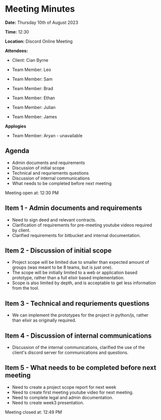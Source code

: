 # Meeting Minutes

**Date:** Thursday 10th of August 2023

**Time:** 12:30

**Location:** Discord Online Meeting

**Attendees:**

* Client: Cian Byrne

* Team Member: Leo
* Team Member: Sam
* Team Member: Brad
* Team Member: Ethan
* Team Member: Julian
* Team Member: James

**Applogies**

* Team Member: Aryan - unavailable 

## Agenda

* Admin documents and requirements
* Discussion of initial scope
* Technical and requriements questions
* Discussion of internal communications
* What needs to be completed before next meeting

Meeting open at: 12:30 PM

## Item 1 - Admin documents and requirements

* Need to sign deed and relevant contracts.
* Clarification of requirements for pre-meeting youtube videos required by client.
* Clarified requirements for bitbucket and internal documentation.


## Item 2 - Discussion of initial scope

* Project scope will be limited due to smaller than expected amount of groups (was meant to be 8 teams, but is just one).
* The scope will be initially limited to a web or application based prototype, rather than a full elixir based implementation.
* Scope is also limited by depth, and is acceptable to get less information from the tool.


## Item 3 - Technical and requriements questions

* We can implement the prototypes for the project in python/js, rather than elixir as originally required. 

## Item 4 - Discussion of internal communications

* Discussion of the internal communications, clarified the use of the client's discord server for communications and questions.

## Item 5 - What needs to be completed before next meeting

* Need to create a project scope report for next week
* Need to create first meeting youtube video for next meeting.
* Need to complete legal and admin documentation.
* Need to create week3 presentation.


Meeting closed at:  12:49 PM
